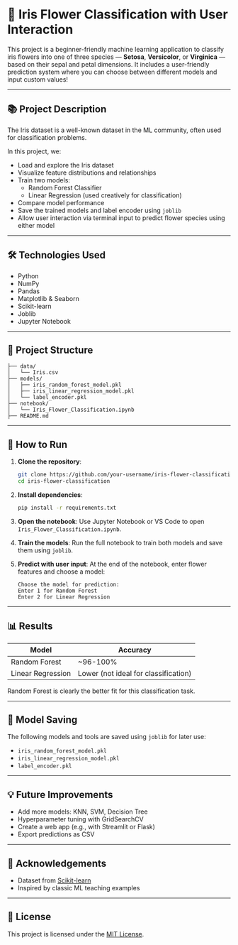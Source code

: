 # 🌸 Iris Flower Classification with User Interaction

This project is a beginner-friendly machine learning application to classify iris flowers into one of three species — **Setosa**, **Versicolor**, or **Virginica** — based on their sepal and petal dimensions. It includes a user-friendly prediction system where you can choose between different models and input custom values!

---

## 📚 Project Description

The Iris dataset is a well-known dataset in the ML community, often used for classification problems.

In this project, we:

- Load and explore the Iris dataset
- Visualize feature distributions and relationships
- Train two models:
  - Random Forest Classifier
  - Linear Regression (used creatively for classification)
- Compare model performance
- Save the trained models and label encoder using `joblib`
- Allow user interaction via terminal input to predict flower species using either model

---

## 🛠️ Technologies Used

- Python
- NumPy
- Pandas
- Matplotlib & Seaborn
- Scikit-learn
- Joblib
- Jupyter Notebook

---

## 📂 Project Structure

```
├── data/
│   └── Iris.csv
├── models/
│   ├── iris_random_forest_model.pkl
│   ├── iris_linear_regression_model.pkl
│   └── label_encoder.pkl
├── notebook/
│   └── Iris_Flower_Classification.ipynb
├── README.md
```

---

## 🚀 How to Run

1. **Clone the repository**:
   ```bash
   git clone https://github.com/your-username/iris-flower-classification.git
   cd iris-flower-classification
   ```

2. **Install dependencies**:
   ```bash
   pip install -r requirements.txt
   ```

3. **Open the notebook**:
   Use Jupyter Notebook or VS Code to open `Iris_Flower_Classification.ipynb`.

4. **Train the models**:
   Run the full notebook to train both models and save them using `joblib`.

5. **Predict with user input**:
   At the end of the notebook, enter flower features and choose a model:
   ```
   Choose the model for prediction:
   Enter 1 for Random Forest
   Enter 2 for Linear Regression
   ```

---

## 📊 Results

| Model               | Accuracy     |
|--------------------|--------------|
| Random Forest       | ~96-100%     |
| Linear Regression   | Lower (not ideal for classification) |

Random Forest is clearly the better fit for this classification task.

---

## 💾 Model Saving

The following models and tools are saved using `joblib` for later use:

- `iris_random_forest_model.pkl`
- `iris_linear_regression_model.pkl`
- `label_encoder.pkl`

---

## 💡 Future Improvements

- Add more models: KNN, SVM, Decision Tree
- Hyperparameter tuning with GridSearchCV
- Create a web app (e.g., with Streamlit or Flask)
- Export predictions as CSV


---

## 📌 Acknowledgements

- Dataset from [Scikit-learn](https://scikit-learn.org/stable/auto_examples/datasets/plot_iris_dataset.html)
- Inspired by classic ML teaching examples

---

## 📝 License

This project is licensed under the [MIT License](LICENSE).

